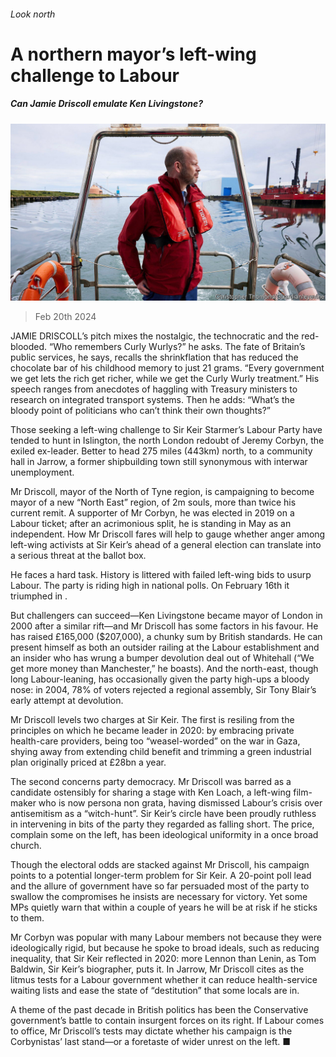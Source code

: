 ###### Look north

# A northern mayor’s left-wing challenge to Labour 

##### Can Jamie Driscoll emulate Ken Livingstone? 

![image](images/20240224_BRP501.jpg) 

> Feb 20th 2024 

JAMIE DRISCOLL’s pitch mixes the nostalgic, the technocratic and the red-blooded. “Who remembers Curly Wurlys?” he asks. The fate of Britain’s public services, he says, recalls the shrinkflation that has reduced the chocolate bar of his childhood memory to just 21 grams. “Every government we get lets the rich get richer, while we get the Curly Wurly treatment.” His speech ranges from anecdotes of haggling with Treasury ministers to research on integrated transport systems. Then he adds: “What’s the bloody point of politicians who can’t think their own thoughts?” 

Those seeking a left-wing challenge to Sir Keir Starmer’s Labour Party have tended to hunt in Islington, the north London redoubt of Jeremy Corbyn, the exiled ex-leader. Better to head 275 miles (443km) north, to a community hall in Jarrow, a former shipbuilding town still synonymous with interwar unemployment.

Mr Driscoll, mayor of the North of Tyne region, is campaigning to become mayor of a new “North East” region, of 2m souls, more than twice his current remit. A supporter of Mr Corbyn, he was elected in 2019 on a Labour ticket; after an acrimonious split, he is standing in May as an independent. How Mr Driscoll fares will help to gauge whether anger among left-wing activists at Sir Keir’s  ahead of a general election can translate into a serious threat at the ballot box. 

He faces a hard task. History is littered with failed left-wing bids to usurp Labour. The party is riding high in national polls. On February 16th it triumphed in . 

But challengers can succeed—Ken Livingstone became mayor of London in 2000 after a similar rift—and Mr Driscoll has some factors in his favour. He has raised £165,000 ($207,000), a chunky sum by British standards. He can present himself as both an outsider railing at the Labour establishment and an insider who has wrung a bumper devolution deal out of Whitehall (“We get more money than Manchester,” he boasts). And the north-east, though long Labour-leaning, has occasionally given the party high-ups a bloody nose: in 2004, 78% of voters rejected a regional assembly, Sir Tony Blair’s early attempt at devolution. 

Mr Driscoll levels two charges at Sir Keir. The first is resiling from the principles on which he became leader in 2020: by embracing private health-care providers, being too “weasel-worded” on the war in Gaza, shying away from extending child benefit and trimming a green industrial plan originally priced at £28bn a year.

The second concerns party democracy. Mr Driscoll was barred as a candidate ostensibly for sharing a stage with Ken Loach, a left-wing film-maker who is now persona non grata, having dismissed Labour’s crisis over antisemitism as a “witch-hunt”. Sir Keir’s circle have been proudly ruthless in intervening in bits of the party they regarded as falling short. The price, complain some on the left, has been ideological uniformity in a once broad church. 

Though the electoral odds are stacked against Mr Driscoll, his campaign points to a potential longer-term problem for Sir Keir. A 20-point poll lead and the allure of government have so far persuaded most of the party to swallow the compromises he insists are necessary for victory. Yet some MPs quietly warn that within a couple of years he will be at risk if he sticks to them. 

Mr Corbyn was popular with many Labour members not because they were ideologically rigid, but because he spoke to broad ideals, such as reducing inequality, that Sir Keir reflected in 2020: more Lennon than Lenin, as Tom Baldwin, Sir Keir’s biographer, puts it. In Jarrow, Mr Driscoll cites as the litmus tests for a Labour government whether it can reduce health-service waiting lists and ease the state of “destitution” that some locals are in.

A theme of the past decade in British politics has been the Conservative government’s battle to contain insurgent forces on its right. If Labour comes to office, Mr Driscoll’s tests may dictate whether his campaign is the Corbynistas’ last stand—or a foretaste of wider unrest on the left. ■


